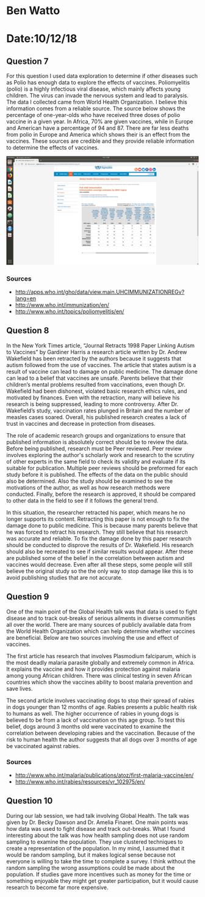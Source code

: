 # Ben Watto
# Date:10/12/18

## Question 7
For this question I used data exploration to determine if other diseases such as Polio has enough data to explore the effects of vaccines. Poliomyelitis (polio) is a highly infectious viral disease, which mainly affects young children. The virus can invade the nervous system and lead to paralysis. The data I collected came from World Health Organization. I believe this information comes from a reliable source. The source below shows the percentage of one-year-olds who have received three doses of polio vaccine in a given year. In Africa, 70% are given vaccines, while in Europe and American have a percentage of 94 and 87. There are far less deaths from polio in Europe and America which shows their is an effect from the vaccines. These sources are credible and they provide reliable information to determine the effects of vaccines.

![Logo](images/question7.png)


### Sources
- http://apps.who.int/gho/data/view.main.UHCIMMUNIZATIONREGv?lang=en
- http://www.who.int/immunization/en/
- http://www.who.int/topics/poliomyelitis/en/




## Question 8
In the New York Times article, “Journal Retracts 1998 Paper Linking Autism to Vaccines” by Gardiner Harris a research article written by Dr. Andrew Wakefield has been retracted by the authors because it suggests that autism followed from the use of vaccines. The article that states autism is a result of vaccine can lead to damage on public medicine. The damage done can lead to a belief that vaccines are unsafe. Parents believe that their children’s mental problems resulted from vaccinations, even though Dr. Wakefield had been dishonest, violated basic research ethics rules, and motivated by finances. Even with the retraction, many will believe his research is being suppressed, leading to more controversy. After Dr. Wakefield’s study, vaccination rates plunged in Britain and the number of measles cases soared. Overall, his published research creates a lack of trust in vaccines and decrease in protection from diseases.

The role of academic research groups and organizations to ensure that published information is absolutely correct should be to review the data. Before being published, research must be Peer reviewed. Peer review involves exploring the author's scholarly work and research to the scrutiny of other experts in the same field to check its validity and evaluate if its suitable for publication. Multiple peer reviews should be preformed for each study before it is published. The effects of the data on the public should also be determined. Also the study should be examined to see the motivations of the author, as well as how research methods were conducted. Finally, before the research is approved, it should be compared to other data in the field to see if it follows the general trend.

In this situation, the researcher retracted his paper, which means he no longer supports its content. Retracting this paper is not enough to fix the damage done to public medicine. This is because many parents believe that he was forced to retract his research. They still believe that his research was accurate and reliable. To fix the damage done by this paper research should be conducted to disprove the results of Dr. Wakefield. His research should also be recreated to see if similar results would appear. After these are published some of the belief in the correlation between autism and vaccines would decrease. Even after all these steps, some people will still believe the original study so the the only way to stop damage like this is to avoid publishing studies that are not accurate.



## Question 9
One of the main point of the Global Health talk was that data is used to fight disease and to track out-breaks of serious ailments in diverse communities all over the world. There are many sources of publicly available data from the World Health Organization which can help determine whether vaccines are beneficial. Below are two sources involving the use and effect of vaccines.

The first article has research that involves Plasmodium falciparum, which is the most deadly malaria
parasite globally and extremely common in Africa. It explains the vaccine and how it provides protection against malaria among young African children. There was clinical testing in seven African countries which show the vaccines ability to boost malaria prevention and save lives.

The second article involves vaccinating dogs to stop their spread of rabies in dogs younger than 12 months of age. Rabies presents a public health risk to humans as well. The higher occurrence of rabies in young dogs is believed to be from a lack of vaccination on this age group. To test this belief, dogs around 3 months old were vaccinated to examine the correlation between developing rabies and the vaccination. Because of the risk to human health the author suggests that all dogs over 3 months of age be vaccinated against rabies.

### Sources
- http://www.who.int/malaria/publications/atoz/first-malaria-vaccine/en/
- http://www.who.int/rabies/resources/vr_102975/en/


## Question 10
During our lab session, we had talk involving Global Health. The talk was given by Dr. Becky Dawson and Dr. Amelia Finaret. One main points was how data was used to fight disease and track out-breaks. What I found interesting about the talk was how health sampling does not use random sampling to examine the population. They use clustered techniques to create a representation of the population. In my mind, I assumed that it would be random sampling, but it makes logical sense because not everyone is willing to take the time to complete a survey. I think without the random sampling the wrong assumptions could be made about the population. If studies gave more incentives such as money for the time or something enjoyable they might get greater participation, but it would cause research to become far more expensive.
